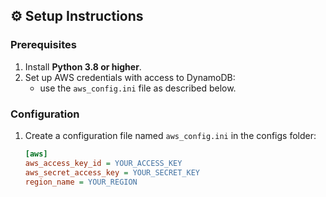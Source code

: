 ## ⚙️ Setup Instructions

### Prerequisites
1. Install **Python 3.8 or higher**.
2. Set up AWS credentials with access to DynamoDB:
   - use the `aws_config.ini` file as described below.

### Configuration
1. Create a configuration file named `aws_config.ini` in the configs folder:
   ```ini
   [aws]
   aws_access_key_id = YOUR_ACCESS_KEY
   aws_secret_access_key = YOUR_SECRET_KEY
   region_name = YOUR_REGION